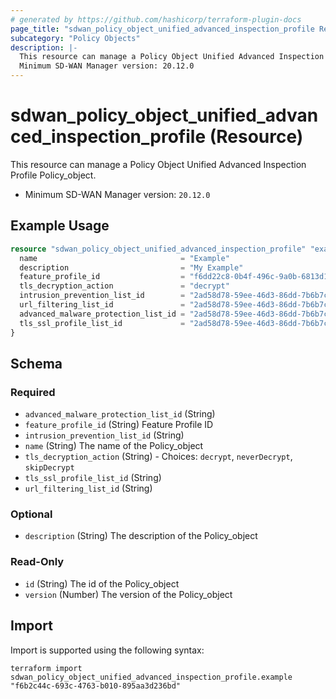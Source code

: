 ```yaml
---
# generated by https://github.com/hashicorp/terraform-plugin-docs
page_title: "sdwan_policy_object_unified_advanced_inspection_profile Resource - terraform-provider-sdwan"
subcategory: "Policy Objects"
description: |-
  This resource can manage a Policy Object Unified Advanced Inspection Profile Policy_object.
  Minimum SD-WAN Manager version: 20.12.0
---
```


# sdwan_policy_object_unified_advanced_inspection_profile (Resource)

This resource can manage a Policy Object Unified Advanced Inspection Profile Policy_object.
  - Minimum SD-WAN Manager version: `20.12.0`

## Example Usage

```terraform
resource "sdwan_policy_object_unified_advanced_inspection_profile" "example" {
  name                                = "Example"
  description                         = "My Example"
  feature_profile_id                  = "f6dd22c8-0b4f-496c-9a0b-6813d1f8b8ac"
  tls_decryption_action               = "decrypt"
  intrusion_prevention_list_id        = "2ad58d78-59ee-46d3-86dd-7b6b7ca09f38"
  url_filtering_list_id               = "2ad58d78-59ee-46d3-86dd-7b6b7ca09f38"
  advanced_malware_protection_list_id = "2ad58d78-59ee-46d3-86dd-7b6b7ca09f38"
  tls_ssl_profile_list_id             = "2ad58d78-59ee-46d3-86dd-7b6b7ca09f38"
}
```

<!-- schema generated by tfplugindocs -->
## Schema

### Required

- `advanced_malware_protection_list_id` (String)
- `feature_profile_id` (String) Feature Profile ID
- `intrusion_prevention_list_id` (String)
- `name` (String) The name of the Policy_object
- `tls_decryption_action` (String) - Choices: `decrypt`, `neverDecrypt`, `skipDecrypt`
- `tls_ssl_profile_list_id` (String)
- `url_filtering_list_id` (String)

### Optional

- `description` (String) The description of the Policy_object

### Read-Only

- `id` (String) The id of the Policy_object
- `version` (Number) The version of the Policy_object

## Import

Import is supported using the following syntax:

```shell
terraform import sdwan_policy_object_unified_advanced_inspection_profile.example "f6b2c44c-693c-4763-b010-895aa3d236bd"
```
